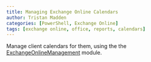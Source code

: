 ```yaml
---
title: Managing Exchange Online Calendars
author: Tristan Madden
categories: [PowerShell, Exchange Online]
tags: [exchange online, office, reports, calendars]
---
```

Manage client calendars for them, using the the <a href="https://docs.microsoft.com/en-us/powershell/exchange/exchange-online-powershell-v2?view=exchange-ps">ExchangeOnlineManagement</a> module. 
<script src="https://gist.github.com/Trimad/c26d5946a80b315a7671986c0bb7ea59.js"></script>